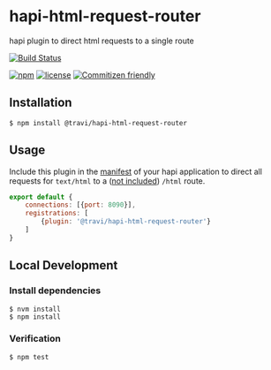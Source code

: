 # hapi-html-request-router

hapi plugin to direct html requests to a single route

[![Build Status](https://img.shields.io/travis/travi/hapi-html-request-router.svg?style=flat)](https://travis-ci.org/travi/hapi-html-request-router)

[![npm](https://img.shields.io/npm/v/@travi/hapi-html-request-router.svg?maxAge=2592000)](https://www.npmjs.com/package/@travi/hapi-html-request-router)
[![license](https://img.shields.io/github/license/travi/hapi-html-request-router.svg)](LICENSE)
[![Commitizen friendly](https://img.shields.io/badge/commitizen-friendly-brightgreen.svg)](http://commitizen.github.io/cz-cli/)

## Installation

```
$ npm install @travi/hapi-html-request-router
```

## Usage

Include this plugin in the [manifest](https://github.com/hapijs/glue) of your hapi application 
to direct all requests for `text/html` to a ([not included](https://github.com/travi/hapi-react-router)) 
`/html` route.

```js
export default {
    connections: [{port: 8090}],
    registrations: [
        {plugin: '@travi/hapi-html-request-router'}
    ]
}
```

## Local Development

### Install dependencies
```
$ nvm install
$ npm install
```

### Verification
```
$ npm test
```
